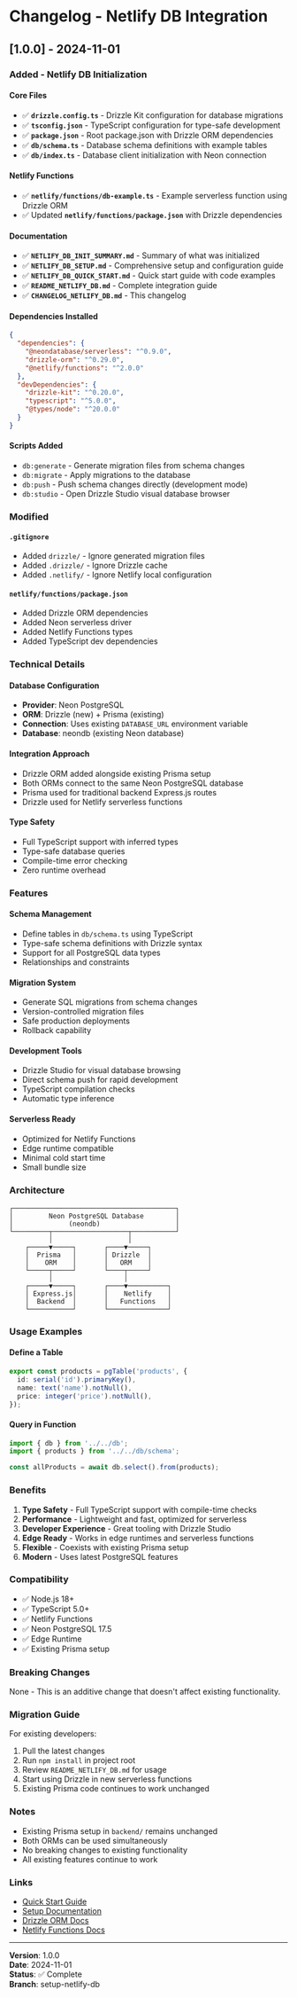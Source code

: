 # Changelog - Netlify DB Integration

## [1.0.0] - 2024-11-01

### Added - Netlify DB Initialization

#### Core Files
- ✅ **`drizzle.config.ts`** - Drizzle Kit configuration for database migrations
- ✅ **`tsconfig.json`** - TypeScript configuration for type-safe development
- ✅ **`package.json`** - Root package.json with Drizzle ORM dependencies
- ✅ **`db/schema.ts`** - Database schema definitions with example tables
- ✅ **`db/index.ts`** - Database client initialization with Neon connection

#### Netlify Functions
- ✅ **`netlify/functions/db-example.ts`** - Example serverless function using Drizzle ORM
- ✅ Updated **`netlify/functions/package.json`** with Drizzle dependencies

#### Documentation
- ✅ **`NETLIFY_DB_INIT_SUMMARY.md`** - Summary of what was initialized
- ✅ **`NETLIFY_DB_SETUP.md`** - Comprehensive setup and configuration guide
- ✅ **`NETLIFY_DB_QUICK_START.md`** - Quick start guide with code examples
- ✅ **`README_NETLIFY_DB.md`** - Complete integration guide
- ✅ **`CHANGELOG_NETLIFY_DB.md`** - This changelog

#### Dependencies Installed
```json
{
  "dependencies": {
    "@neondatabase/serverless": "^0.9.0",
    "drizzle-orm": "^0.29.0",
    "@netlify/functions": "^2.0.0"
  },
  "devDependencies": {
    "drizzle-kit": "^0.20.0",
    "typescript": "^5.0.0",
    "@types/node": "^20.0.0"
  }
}
```

#### Scripts Added
- `db:generate` - Generate migration files from schema changes
- `db:migrate` - Apply migrations to the database
- `db:push` - Push schema changes directly (development mode)
- `db:studio` - Open Drizzle Studio visual database browser

### Modified

#### `.gitignore`
- Added `drizzle/` - Ignore generated migration files
- Added `.drizzle/` - Ignore Drizzle cache
- Added `.netlify/` - Ignore Netlify local configuration

#### `netlify/functions/package.json`
- Added Drizzle ORM dependencies
- Added Neon serverless driver
- Added Netlify Functions types
- Added TypeScript dev dependencies

### Technical Details

#### Database Configuration
- **Provider**: Neon PostgreSQL
- **ORM**: Drizzle (new) + Prisma (existing)
- **Connection**: Uses existing `DATABASE_URL` environment variable
- **Database**: neondb (existing Neon database)

#### Integration Approach
- Drizzle ORM added alongside existing Prisma setup
- Both ORMs connect to the same Neon PostgreSQL database
- Prisma used for traditional backend Express.js routes
- Drizzle used for Netlify serverless functions

#### Type Safety
- Full TypeScript support with inferred types
- Type-safe database queries
- Compile-time error checking
- Zero runtime overhead

### Features

#### Schema Management
- Define tables in `db/schema.ts` using TypeScript
- Type-safe schema definitions with Drizzle syntax
- Support for all PostgreSQL data types
- Relationships and constraints

#### Migration System
- Generate SQL migrations from schema changes
- Version-controlled migration files
- Safe production deployments
- Rollback capability

#### Development Tools
- Drizzle Studio for visual database browsing
- Direct schema push for rapid development
- TypeScript compilation checks
- Automatic type inference

#### Serverless Ready
- Optimized for Netlify Functions
- Edge runtime compatible
- Minimal cold start time
- Small bundle size

### Architecture

```
┌─────────────────────────────────────────┐
│         Neon PostgreSQL Database        │
│              (neondb)                   │
└─────────┬───────────────────┬───────────┘
          │                   │
    ┌─────▼─────┐       ┌────▼─────┐
    │  Prisma   │       │ Drizzle  │
    │    ORM    │       │   ORM    │
    └─────┬─────┘       └────┬─────┘
          │                  │
    ┌─────▼─────┐       ┌────▼──────────┐
    │ Express.js│       │    Netlify    │
    │  Backend  │       │   Functions   │
    └───────────┘       └───────────────┘
```

### Usage Examples

#### Define a Table
```typescript
export const products = pgTable('products', {
  id: serial('id').primaryKey(),
  name: text('name').notNull(),
  price: integer('price').notNull(),
});
```

#### Query in Function
```typescript
import { db } from '../../db';
import { products } from '../../db/schema';

const allProducts = await db.select().from(products);
```

### Benefits

1. **Type Safety** - Full TypeScript support with compile-time checks
2. **Performance** - Lightweight and fast, optimized for serverless
3. **Developer Experience** - Great tooling with Drizzle Studio
4. **Edge Ready** - Works in edge runtimes and serverless functions
5. **Flexible** - Coexists with existing Prisma setup
6. **Modern** - Uses latest PostgreSQL features

### Compatibility

- ✅ Node.js 18+
- ✅ TypeScript 5.0+
- ✅ Netlify Functions
- ✅ Neon PostgreSQL 17.5
- ✅ Edge Runtime
- ✅ Existing Prisma setup

### Breaking Changes

None - This is an additive change that doesn't affect existing functionality.

### Migration Guide

For existing developers:

1. Pull the latest changes
2. Run `npm install` in project root
3. Review `README_NETLIFY_DB.md` for usage
4. Start using Drizzle in new serverless functions
5. Existing Prisma code continues to work unchanged

### Notes

- Existing Prisma setup in `backend/` remains unchanged
- Both ORMs can be used simultaneously
- No breaking changes to existing functionality
- All existing features continue to work

### Links

- [Quick Start Guide](./NETLIFY_DB_QUICK_START.md)
- [Setup Documentation](./NETLIFY_DB_SETUP.md)
- [Drizzle ORM Docs](https://orm.drizzle.team/)
- [Netlify Functions Docs](https://docs.netlify.com/functions/overview/)

---

**Version**: 1.0.0  
**Date**: 2024-11-01  
**Status**: ✅ Complete  
**Branch**: setup-netlify-db

